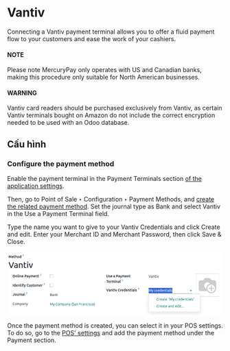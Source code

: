 # Vantiv

Connecting a Vantiv payment terminal allows you to offer a fluid payment flow to your customers and
ease the work of your cashiers.

#### NOTE
Please note MercuryPay only operates with US and Canadian banks, making this procedure only
suitable for North American businesses.

#### WARNING
Vantiv card readers should be purchased exclusively from Vantiv, as certain Vantiv terminals
bought on Amazon do not include the correct encryption needed to be used with an Odoo database.

## Cấu hình

### Configure the payment method

Enable the payment terminal in the Payment Terminals section [of the application
settings](../../configuration.md#configuration-settings).

Then, go to Point of Sale ‣ Configuration ‣ Payment Methods, and [create
the related payment method](../../payment_methods.md). Set the journal type as Bank and
select Vantiv in the Use a Payment Terminal field.

Type the name you want to give to your Vantiv Credentials and click Create
and edit. Enter your Merchant ID and Merchant Password, then click
Save & Close.

![Vantiv payment method](vantiv/vantiv-method.png)

Once the payment method is created, you can select it in your POS settings. To do so, go to the
[POS' settings](../../configuration.md#configuration-settings) and add the payment method under the
Payment section.
